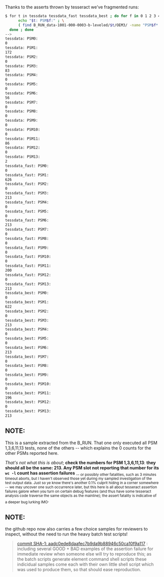 
Thanks to the asserts thrown by tesseract we've fragmented runs:


```sh
$ for t in tessdata tessdata_fast tessdata_best ; do for f in 0 1 2 3 4 5 6 7 8 9 10 11 12 13 ; do \
      echo "$t: PSM$f:" ; \
      ( find B_RUN_data-1001-000-0003-b-leveled/$t/OEM3/ -name "PSM$f*.tif" | wc -l ) ; \
  done ; done
-->
tessdata: PSM0:
0
tessdata: PSM1:
172
tessdata: PSM2:
0
tessdata: PSM3:
83
tessdata: PSM4:
0
tessdata: PSM5:
0
tessdata: PSM6:
56
tessdata: PSM7:
0
tessdata: PSM8:
0
tessdata: PSM9:
0
tessdata: PSM10:
0
tessdata: PSM11:
86
tessdata: PSM12:
0
tessdata: PSM13:
2
tessdata_fast: PSM0:
0
tessdata_fast: PSM1:
626
tessdata_fast: PSM2:
0
tessdata_fast: PSM3:
213
tessdata_fast: PSM4:
0
tessdata_fast: PSM5:
0
tessdata_fast: PSM6:
213
tessdata_fast: PSM7:
0
tessdata_fast: PSM8:
0
tessdata_fast: PSM9:
0
tessdata_fast: PSM10:
0
tessdata_fast: PSM11:
200
tessdata_fast: PSM12:
0
tessdata_fast: PSM13:
213
tessdata_best: PSM0:
0
tessdata_best: PSM1:
622
tessdata_best: PSM2:
0
tessdata_best: PSM3:
213
tessdata_best: PSM4:
0
tessdata_best: PSM5:
0
tessdata_best: PSM6:
213
tessdata_best: PSM7:
0
tessdata_best: PSM8:
0
tessdata_best: PSM9:
0
tessdata_best: PSM10:
0
tessdata_best: PSM11:
196
tessdata_best: PSM12:
0
tessdata_best: PSM13:
213
```



## NOTE: 

This is a sample extracted from the B_RUN. That one only executed all PSM 1,3,6,11,13 tests, none of the others -- which explains the 0 counts for the other PSMs reported here. 

_That's not what this is about_; **check the numbers for PSM 1,3,6,11,13**: **they should all be the same: 213. Any PSM slot not reporting that number for its `wc -l` count has assertion failures**
<sub>-- or possibly other fatalities, such as 3 minutes timeout aborts, but I haven't observed those yet during my sampled investigation of the test output data. Just so ye know there's another 0.1% culprit hiding in a corner somewhere -- we may uncover one such occurrence later, but this here is all about tesseract assertion failures galore when you turn on certain debug features (and thus have some tesseract analysis code traverse the same objects as the mainline); the assert fatality is indicative of a deeper bug lurking IMO</sub>.



## NOTE: 

the github repo now also carries a few choice samples for reviewers to inspect, without the need to run the heavy batch test scripts!

> [commit SHA-1: aadc0ede8daafec7b9da9b88946c50ca10f9a117](https://github.com/GerHobbelt/tesseract-bulk-testing-fun-with-assertion-failures/commit/aadc0ede8daafec7b9da9b88946c50ca10f9a117) : including several GOOD + BAD examples of the assertion failure for immediate review when someone else will try to reproduce this; as the batch scripts generate element command shell scripts these indicidual samples come each with their own little shell script which was used to produce them, so that should ease reproduction.



